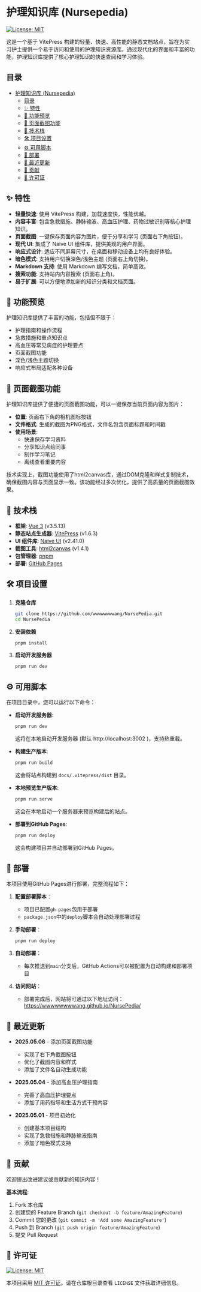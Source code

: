 # 护理知识库 (Nursepedia)

[![License: MIT](https://img.shields.io/badge/License-MIT-yellow.svg)](LICENSE)

这是一个基于 VitePress 构建的轻量、快速、高性能的静态文档站点，旨在为实习护士提供一个易于访问和使用的护理知识资源库。通过现代化的界面和丰富的功能，护理知识库提供了核心护理知识的快速查阅和学习体验。

## 目录

- [护理知识库 (Nursepedia)](#护理知识库-nursepedia)
  - [目录](#目录)
  - [✨ 特性](#-特性)
  - [📸 功能预览](#-功能预览)
  - [📱 页面截图功能](#-页面截图功能)
  - [🚀 技术栈](#-技术栈)
  - [🛠️ 项目设置](#️-项目设置)
  - [⚙️ 可用脚本](#️-可用脚本)
  - [🚀 部署](#-部署)
  - [📝 最近更新](#-最近更新)
  - [🤝 贡献](#-贡献)
  - [📄 许可证](#-许可证)

## ✨ 特性

- **轻量快速**: 使用 VitePress 构建，加载速度快，性能优越。
- **内容丰富**: 包含急救措施、静脉输液、高血压护理、药物过敏识别等核心护理知识。
- **页面截图**: 一键保存页面内容为图片，便于分享和学习 (页面右下角按钮)。
- **现代 UI**: 集成了 Naive UI 组件库，提供美观的用户界面。
- **响应式设计**: 适应不同屏幕尺寸，在桌面和移动设备上均有良好体验。
- **暗色模式**: 支持用户切换深色/浅色主题 (页面右上角切换)。
- **Markdown 支持**: 使用 Markdown 编写文档，简单高效。
- **搜索功能**: 支持站内内容搜索 (页面右上角)。
- **易于扩展**: 可以方便地添加新的知识分类和文档页面。

## 📸 功能预览

护理知识库提供了丰富的功能，包括但不限于：

- 护理指南和操作流程
- 急救措施和重点知识点
- 高血压等常见病症的护理要点
- 页面截图功能
- 深色/浅色主题切换
- 响应式布局适配各种设备

## 📱 页面截图功能

护理知识库提供了便捷的页面截图功能，可以一键保存当前页面内容为图片：

- **位置**: 页面右下角的相机图标按钮
- **文件格式**: 生成的截图为PNG格式，文件名包含页面标题和时间戳
- **使用场景**:
  - 快速保存学习资料
  - 分享知识点给同事
  - 制作学习笔记
  - 离线查看重要内容

技术实现上，截图功能使用了html2canvas库，通过DOM克隆和样式复制技术，确保截图内容与页面显示一致。该功能经过多次优化，提供了高质量的页面截图效果。

## 🚀 技术栈

- **框架**: [Vue 3](https://vuejs.org/) (v3.5.13)
- **静态站点生成器**: [VitePress](https://vitepress.dev/) (v1.6.3)
- **UI 组件库**: [Naive UI](https://www.naiveui.com/) (v2.41.0)
- **截图工具**: [html2canvas](https://html2canvas.hertzen.com/) (v1.4.1)
- **包管理器**: [pnpm](https://pnpm.io/)
- **部署**: [GitHub Pages](https://pages.github.com/)

## 🛠️ 项目设置

1. **克隆仓库**
   ```bash
   git clone https://github.com/wwwwwwwwang/NursePedia.git
   cd NursePedia
   ```

2. **安装依赖**
   ```bash
   pnpm install
   ```

3. **启动开发服务器**
   ```bash
   pnpm run dev
   ```

## ⚙️ 可用脚本

在项目目录中，您可以运行以下命令：

- **启动开发服务器**:
  ```bash
  pnpm run dev
  ```
  这将在本地启动开发服务器 (默认 http://localhost:3002 )，支持热重载。

- **构建生产版本**:
  ```bash
  pnpm run build
  ```
  这会将站点构建到 `docs/.vitepress/dist` 目录。

- **本地预览生产版本**:
  ```bash
  pnpm run serve
  ```
  这会在本地启动一个服务器来预览构建后的站点。

- **部署到GitHub Pages**:
  ```bash
  pnpm run deploy
  ```
  这会构建项目并自动部署到GitHub Pages。

## 🚀 部署

本项目使用GitHub Pages进行部署，完整流程如下：

1. **配置部署脚本**：
   - 项目已配置`gh-pages`包用于部署
   - `package.json`中的`deploy`脚本会自动处理部署过程

2. **手动部署**：
   ```bash
   pnpm run deploy
   ```

3. **自动部署**：
   - 每次推送到`main`分支后，GitHub Actions可以被配置为自动构建和部署项目

4. **访问网站**：
   - 部署完成后，网站将可通过以下地址访问：https://wwwwwwwwang.github.io/NursePedia/

## 📝 最近更新

- **2025.05.06** - 添加页面截图功能
  - 实现了右下角截图按钮
  - 优化了截图内容和样式
  - 添加了文件名自动生成功能

- **2025.05.04** - 添加高血压护理指南
  - 完善了高血压护理要点
  - 添加了用药指导和生活方式干预内容

- **2025.05.01** - 项目初始化
  - 创建基本项目结构
  - 实现了急救措施和静脉输液指南
  - 添加了暗色模式支持

## 🤝 贡献

欢迎提出改进建议或贡献新的知识内容！

**基本流程**:

1. Fork 本仓库
2. 创建您的 Feature Branch (`git checkout -b feature/AmazingFeature`)
3. Commit 您的更改 (`git commit -m 'Add some AmazingFeature'`)
4. Push 到 Branch (`git push origin feature/AmazingFeature`)
5. 提交 Pull Request

## 📄 许可证

[![License: MIT](https://img.shields.io/badge/License-MIT-yellow.svg)](LICENSE)

本项目采用 [MIT 许可证](LICENSE)。请在仓库根目录查看 `LICENSE` 文件获取详细信息。 
